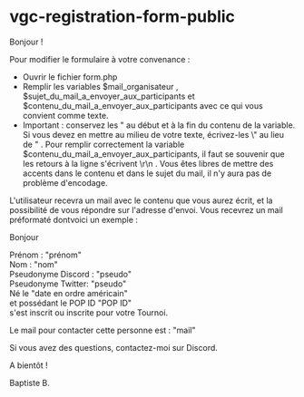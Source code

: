 # vgc-registration-form-public
Bonjour ! 

Pour modifier le formulaire à votre convenance : 

* Ouvrir le fichier form.php
* Remplir les variables $mail_organisateur , $sujet_du_mail_a_envoyer_aux_participants et $contenu_du_mail_a_envoyer_aux_participants avec ce qui vous convient comme texte.
* Important : conservez les " au début et à la fin du contenu de la variable. Si vous devez en mettre au milieu de votre texte, écrivez-les \\" au lieu de " .
Pour remplir correctement la variable $contenu_du_mail_a_envoyer_aux_participants, il faut se souvenir que les retours à la ligne s'écrivent \r\n . Vous êtes libres de mettre des accents dans le contenu et dans le sujet du mail, il n'y aura pas de problème d'encodage.

L'utilisateur recevra un mail avec le contenu que vous aurez écrit, et la possibilité de vous répondre sur l'adresse d'envoi. Vous recevrez un mail préformaté dontvoici un exemple : 

Bonjour

Prénom : "prénom"  
Nom : "nom"  
Pseudonyme Discord : "pseudo"  
Pseudonyme Twitter: "pseudo"  
Né le "date en ordre américain"  
et possédant le POP ID "POP ID"  
s'est inscrit ou inscrite pour votre Tournoi.  
  
Le mail pour contacter cette personne est : "mail"  

Si vous avez des questions, contactez-moi sur Discord.

A bientôt !

Baptiste B.
